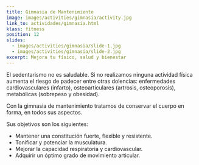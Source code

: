 ```yaml
---
title: Gimnasia de Mantenimiento
image: images/activities/gimnasia/activity.jpg
link_to: actividades/gimnasia.html
klass: fitness
position: 12
slides:
  - images/activities/gimnasia/slide-1.jpg
  - images/activities/gimnasia/slide-2.jpg
excerpt: Mejora tu físico, salud y bienestar
---
```

<p>El sedentarismo no es saludable. Si no realizamos ninguna actividad física aumenta el riesgo de padecer entre otras dolencias: enfermedades cardiovasculares (infarto), osteoarticulares (artrosis, osteoporosis), metabólicas (sobrepeso y obesidad).</p>

<p>Con la gimnasia de mantenimiento tratamos de conservar el cuerpo en forma, en todos sus aspectos.</p>

Sus objetivos son los siguientes:
<ul>
  <li>Mantener una constitución fuerte, flexible y resistente.</li>
  <li>Tonificar y potenciar la musculatura.</li>
  <li>Mejorar la capacidad respiratoria y cardiovascular.</li>
  <li>Adquirir un óptimo grado de movimiento articular.</li>
</ul>
